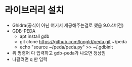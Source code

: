 # 라이브러리 설치
- Ghidra(공식이 아닌 여기서 제공해주는걸로 했음 9.0.4버전)
- GDB-PEDA
    - apt install gdb
    - git clone https://github.com/longld/peda.git ~/peda
    - echo "source ~/peda/peda.py" >> ~/.gdbinit
- 위 명령어 다 입력하고 gdb-peda가 나오면 정상임
- 나갈려면 q 만 입력
